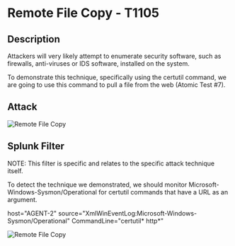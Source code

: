 
# Remote File Copy - T1105

## Description

Attackers will very likely attempt to enumerate security software, such as firewalls, anti-viruses or IDS software, installed on the system.

To demonstrate this technique, specifically using the certutil command, we are going to use this command to pull a file from the web (Atomic Test #7).

## Attack

![Remote File Copy](https://user-images.githubusercontent.com/36422282/55614179-7437d500-575a-11e9-92e6-325f7c800ae7.PNG)

## Splunk Filter

NOTE: This filter is specific and relates to the specific attack technique itself.

To detect the technique we demonstrated, we should monitor Microsoft-Windows-Sysmon/Operational for certutil commands that have a URL as an argument.

host="AGENT-2" source="XmlWinEventLog:Microsoft-Windows-Sysmon/Operational" CommandLine="certutil* http*"

![Remote File Copy](https://user-images.githubusercontent.com/36422282/55614168-70a44e00-575a-11e9-9c9e-d3c81743b74f.png)
